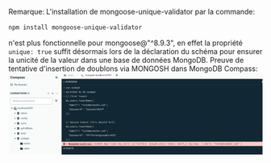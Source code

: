 Remarque:
L'installation de mongoose-unique-validator par la commande:
```zsh
npm install mongoose-unique-validator
```
n'est plus fonctionnelle pour mongoose@"^8.9.3", en effet la propriété `unique: true` suffit désormais lors de la déclaration du schéma pour ensurer la unicité de la valeur dans une base de données MongoDB.
Preuve de tentative d'insertion de doublons via MONGOSH dans MongoDB Compass:
![alt text](mangosh-unicite.png)
